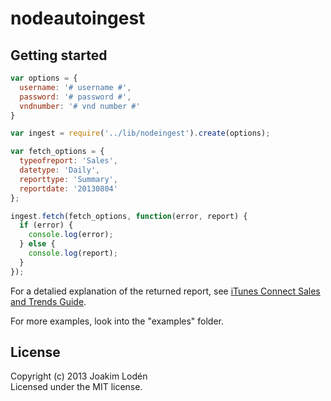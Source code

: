 # nodeautoingest

## Getting started

```javascript
var options = {
  username: '# username #',
  password: '# password #',
  vndnumber: '# vnd number #'
}

var ingest = require('../lib/nodeingest').create(options);

var fetch_options = {
  typeofreport: 'Sales',
  datetype: 'Daily',
  reporttype: 'Summary',
  reportdate: '20130804'
};

ingest.fetch(fetch_options, function(error, report) {
  if (error) {
    console.log(error);
  } else {
    console.log(report);
  }
});
```

For a detalied explanation of the returned report, see [iTunes Connect Sales and Trends Guide][reporting-instructions].

For more examples, look into the "examples" folder.

## License

Copyright (c) 2013 Joakim Lodén  
Licensed under the MIT license.

[reporting-instructions]: http://www.apple.com/itunesnews/docs/AppStoreReportingInstructions.pdf "iTunes Connect Sales and Trends Guide"